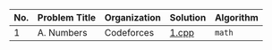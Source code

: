 |No.|Problem Title|Organization|Solution|Algorithm|
|-|-|-|-|-|
|1|A. Numbers|Codeforces|[1.cpp](./solutions/1.cpp)|`math`|